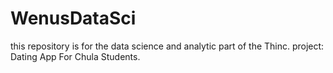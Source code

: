 # WenusDataSci
this repository is for the data science and analytic part of the Thinc. project: Dating App For Chula Students.
